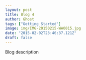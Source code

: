 ```yaml
---
layout: post
title: Blog 4
author: Ghost
tags: ["Getting Started"]
image: img/IMG-20150215-WA0015.jpg
date: "2015-02-02T23:46:37.121Z"
draft: false
---
```


Blog description
